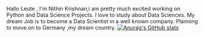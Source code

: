 
Hallo Leute , I'm  Nithin Krishnan,i am pretty much excited working on Python and Data Science Projects. I love to study about Data Sciences. My dream Job is to become a Data Scientist in a well known company. Planning to move on to Germany ,my dream country.
[![Anurag's GitHub stats](https://github-readme-stats.vercel.app/api?username=nitinkrishnan)](https://github.com/anuraghazra/github-readme-stats)

